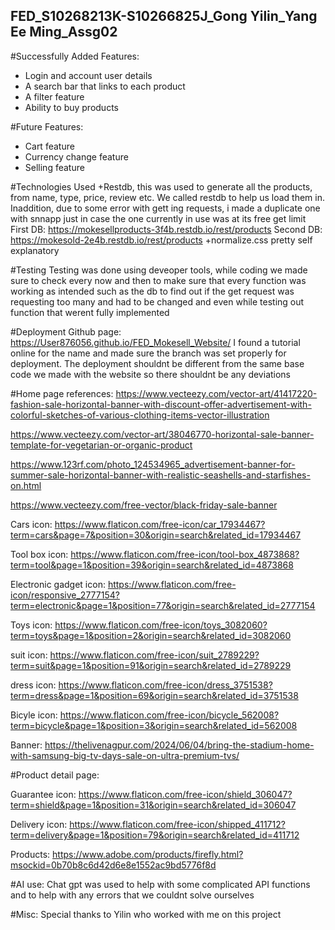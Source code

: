## FED_S10268213K-S10266825J_Gong Yilin_Yang Ee Ming_Assg02

#Successfully Added Features:
+ Login and account user details
+ A search bar that links to each product
+ A filter feature
+ Ability to buy products

#Future Features:
+ Cart feature
+ Currency change feature
+ Selling feature

#Technologies Used
+Restdb, this was used to generate all the products, from name, type, price, review etc. We called restdb to help us load them in. Inaddition, due to some error with gett ing requests, i made a duplicate one with snnapp just in case the one currently in use was at its free get limit
First DB: https://mokesellproducts-3f4b.restdb.io/rest/products 
Second DB: https://mokesold-2e4b.restdb.io/rest/products
+normalize.css pretty self explanatory

#Testing
Testing was done using deveoper tools, while coding we made sure to check every now and then to make sure that every function was working as intended such as the db to find out if the get request was requesting too many and had to be changed and even while testing out function that werent fully implemented

#Deployment
Github page: https://User876056.github.io/FED_Mokesell_Website/
I found a tutorial online for the name and made sure the branch was set properly for deployment. The deployment shouldnt be different from the same base code we made with the website so there shouldnt be any deviations

#Home page references:
https://www.vecteezy.com/vector-art/41417220-fashion-sale-horizontal-banner-with-discount-offer-advertisement-with-colorful-sketches-of-various-clothing-items-vector-illustration

https://www.vecteezy.com/vector-art/38046770-horizontal-sale-banner-template-for-vegetarian-or-organic-product

https://www.123rf.com/photo_124534965_advertisement-banner-for-summer-sale-horizontal-banner-with-realistic-seashells-and-starfishes-on.html

https://www.vecteezy.com/free-vector/black-friday-sale-banner


Cars icon:
https://www.flaticon.com/free-icon/car_17934467?term=cars&page=7&position=30&origin=search&related_id=17934467

Tool box icon:
https://www.flaticon.com/free-icon/tool-box_4873868?term=tool&page=1&position=39&origin=search&related_id=4873868

Electronic gadget icon:
https://www.flaticon.com/free-icon/responsive_2777154?term=electronic&page=1&position=77&origin=search&related_id=2777154

Toys icon:
https://www.flaticon.com/free-icon/toys_3082060?term=toys&page=1&position=2&origin=search&related_id=3082060

suit icon:
https://www.flaticon.com/free-icon/suit_2789229?term=suit&page=1&position=91&origin=search&related_id=2789229

dress icon:
https://www.flaticon.com/free-icon/dress_3751538?term=dress&page=1&position=69&origin=search&related_id=3751538

Bicyle icon:
https://www.flaticon.com/free-icon/bicycle_562008?term=bicycle&page=1&position=3&origin=search&related_id=562008

Banner:
https://thelivenagpur.com/2024/06/04/bring-the-stadium-home-with-samsung-big-tv-days-sale-on-ultra-premium-tvs/


#Product detail page:

Guarantee icon:
https://www.flaticon.com/free-icon/shield_306047?term=shield&page=1&position=31&origin=search&related_id=306047

Delivery icon:
https://www.flaticon.com/free-icon/shipped_411712?term=delivery&page=1&position=79&origin=search&related_id=411712

Products:
https://www.adobe.com/products/firefly.html?msockid=0b70b8c6d42d6e8e1552ac9bd5776f8d

#AI use:
Chat gpt was used to help with some complicated API functions and to help with any errors that we couldnt solve ourselves

#Misc:
Special thanks to Yilin who worked with me on this project
